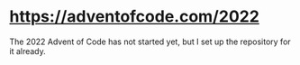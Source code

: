 # https://adventofcode.com/2022

The 2022 Advent of Code has not started yet, but I set up the repository for it already.